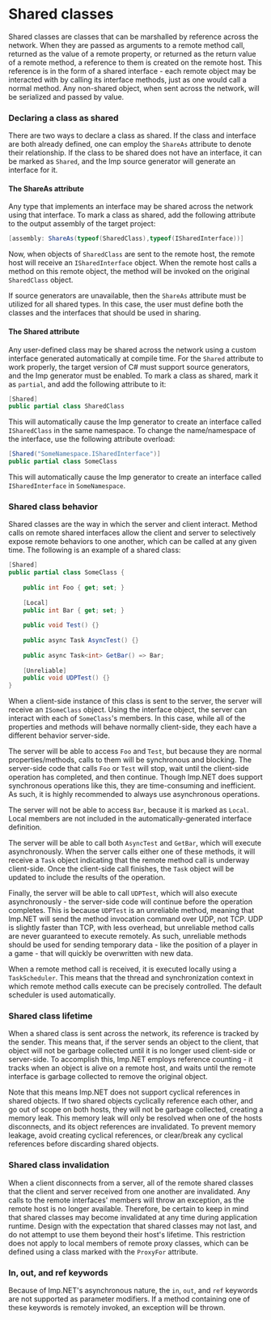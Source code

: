 # Shared classes

Shared classes are classes that can be marshalled by reference across the network. When they are passed as arguments to a remote method call, returned as the value of a remote property, or returned as the return value of a remote method, a reference to them is created on the remote host. This reference is in the form of a shared interface - each remote object may be interacted with by calling its interface methods, just as one would call a normal method. Any non-shared object, when sent across the network, will be serialized and passed by value.

### Declaring a class as shared

There are two ways to declare a class as shared. If the class and interface are both already defined, one can employ the `ShareAs` attribute to denote their relationship. If the class to be shared does not have an interface, it can be marked as `Shared`, and the Imp source generator will generate an interface for it.

#### The ShareAs attribute

Any type that implements an interface may be shared across the network using that interface. To mark a class as shared, add the following attribute to the output assembly of the target project:
```csharp
[assembly: ShareAs(typeof(SharedClass),typeof(ISharedInterface))]
```

Now, when objects of `SharedClass` are sent to the remote host, the remote host will receive an `ISharedInterface` object. When the remote host calls a method on this remote object, the method will be invoked on the original `SharedClass` object.

If source generators are unavailable, then the `ShareAs` attribute must be utilized for all shared types. In this case, the user must define both the classes and the interfaces that should be used in sharing.

#### The Shared attribute

Any user-defined class may be shared across the network using a custom interface generated automatically at compile time. For the `Shared` attribute to work properly, the target version of C# must support source generators, and the Imp generator must be enabled. To mark a class as shared, mark it as `partial`, and add the following attribute to it:
```csharp
[Shared]
public partial class SharedClass
```
This will automatically cause the Imp generator to create an interface called `ISharedClass` in the same namespace. To change the name/namespace of the interface, use the following attribute overload:
```csharp
[Shared("SomeNamespace.ISharedInterface")]
public partial class SomeClass
```
This will automatically cause the Imp generator to create an interface called `ISharedInterface` in `SomeNamespace`.

### Shared class behavior

Shared classes are the way in which the server and client interact. Method calls on remote shared interfaces allow the client and server to selectively expose remote behaviors to one another, which can be called at any given time. The following is an example of a shared class:

```csharp
[Shared]
public partial class SomeClass {
	
	public int Foo { get; set; }
	
	[Local]
	public int Bar { get; set; }
	
	public void Test() {}
	
	public async Task AsyncTest() {}
	
	public async Task<int> GetBar() => Bar;
	
	[Unreliable]
	public void UDPTest() {}
}
```

When a client-side instance of this class is sent to the server, the server will receive an `ISomeClass` object. Using the interface object, the server can interact with each of `SomeClass`'s members. In this case, while all of the properties and methods will behave normally client-side, they each have a different behavior server-side.

The server will be able to access `Foo` and `Test`, but because they are normal properties/methods, calls to them will be synchronous and blocking. The server-side code that calls `Foo` or `Test` will stop, wait until the client-side operation has completed, and then continue. Though Imp.NET does support synchronous operations like this, they are time-consuming and inefficient. As such, it is highly recommended to always use asynchronous operations.

The server will not be able to access `Bar`, because it is marked as `Local`. Local members are not included in the automatically-generated interface definition.

The server will be able to call both `AsyncTest` and `GetBar`, which will execute asynchronously. When the server calls either one of these methods, it will receive a `Task` object indicating that the remote method call is underway client-side. Once the client-side call finishes, the `Task` object will be updated to include the results of the operation.

Finally, the server will be able to call `UDPTest`, which will also execute asynchronously - the server-side code will continue before the operation completes. This is because `UDPTest` is an unreliable method, meaning that Imp.NET will send the method invocation command over UDP, not TCP. UDP is slightly faster than TCP, with less overhead, but unreliable method calls are never guaranteed to execute remotely. As such, unreliable methods should be used for sending temporary data - like the position of a player in a game - that will quickly be overwritten with new data.

When a remote method call is received, it is executed locally using a `TaskScheduler`. This means that the thread and synchronization context in which remote method calls execute can be precisely controlled. The default scheduler is used automatically.

### Shared class lifetime

When a shared class is sent across the network, its reference is tracked by the sender. This means that, if the server sends an object to the client, that object will not be garbage collected until it is no longer used client-side or server-side. To accomplish this, Imp.NET employs reference counting - it tracks when an object is alive on a remote host, and waits until the remote interface is garbage collected to remove the original object.

Note that this means Imp.NET does not support cyclical references in shared objects. If two shared objects cyclically reference each other, and go out of scope on both hosts, they will not be garbage collected, creating a memory leak. This memory leak will only be resolved when one of the hosts disconnects, and its object references are invalidated. To prevent memory leakage, avoid creating cyclical references, or clear/break any cyclical references before discarding shared objects.

### Shared class invalidation

When a client disconnects from a server, all of the remote shared classes that the client and server received from one another are invalidated. Any calls to the remote interfaces' members will throw an exception, as the remote host is no longer available. Therefore, be certain to keep in mind that shared classes may become invalidated at any time during application runtime. Design with the expectation that shared classes may not last, and do not attempt to use them beyond their host's lifetime. This restriction does not apply to local members of remote proxy classes, which can be defined using a class marked with the `ProxyFor` attribute.

### In, out, and ref keywords

Because of Imp.NET's asynchronous nature, the `in`, `out`, and `ref` keywords are not supported as parameter modifiers. If a method containing one of these keywords is remotely invoked, an exception will be thrown.